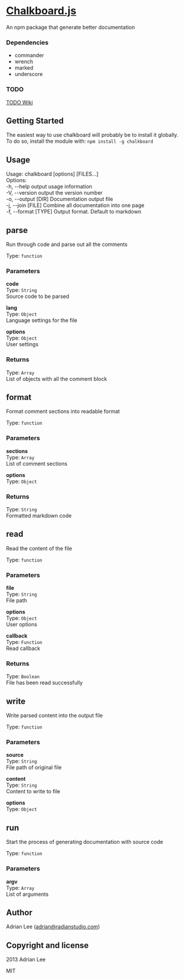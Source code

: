 
[Chalkboard.js](https://github.com/adrianlee44/chalkboard)
===
An npm package that generate better documentation  

### Dependencies
- commander  
- wrench  
- marked  
- underscore  

### TODO
[TODO Wiki](https://github.com/adrianlee44/chalkboard/wiki/TODO)  


Getting Started
---

The easiest way to use chalkboard will probably be to install it globally.  
To do so, install the module with: `npm install -g chalkboard`  


Usage
---

Usage: chalkboard [options] [FILES...]  
Options:  
-h, --help           output usage information  
-V, --version        output the version number  
-o, --output [DIR]   Documentation output file  
-j, --join [FILE]    Combine all documentation into one page  
-f, --format [TYPE]  Output format. Default to markdown  


parse
---

Run through code and parse out all the comments  

Type: `function`  

### Parameters
**code**  
Type: `String`  
Source code to be parsed  

**lang**  
Type: `Object`  
Language settings for the file  

**options**  
Type: `Object`  
User settings  


### Returns
Type: `Array`  
List of objects with all the comment block  



format
---

Format comment sections into readable format  

Type: `function`  

### Parameters
**sections**  
Type: `Array`  
List of comment sections  

**options**  
Type: `Object`  


### Returns
Type: `String`  
Formatted markdown code  



read
---

Read the content of the file  

Type: `function`  

### Parameters
**file**  
Type: `String`  
File path  

**options**  
Type: `Object`  
User options  

**callback**  
Type: `Function`  
Read callback  


### Returns
Type: `Boolean`  
File has been read successfully  



write
---

Write parsed content into the output file  

Type: `function`  

### Parameters
**source**  
Type: `String`  
File path of original file  

**content**  
Type: `String`  
Content to write to file  

**options**  
Type: `Object`  



run
---

Start the process of generating documentation with source code  

Type: `function`  

### Parameters
**argv**  
Type: `Array`  
List of arguments  


## Author
Adrian Lee (adrian@radianstudio.com)
## Copyright and license
2013 Adrian Lee

MIT
